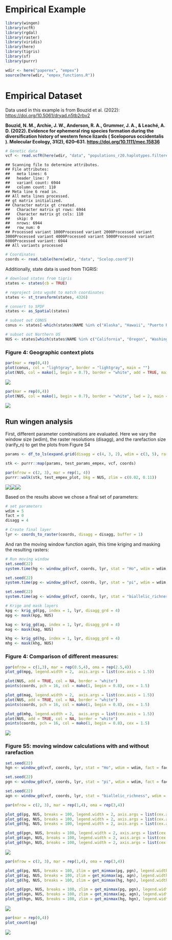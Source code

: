 Empirical Example
================

``` r
library(wingen)
library(vcfR)
library(rgdal)
library(raster)
library(viridis)
library(here)
library(tigris)
library(sf)
library(purrr)

wdir <- here("paperex", "empex")
source(here(wdir, "empex_functions.R"))
```

# Empirical Dataset

Data used in this example is from Bouzid et al. (2022):
<https://doi.org/10.5061/dryad.n5tb2rbv2>

**Bouzid, N. M., Archie, J. W., Anderson, R. A., Grummer, J. A., &
Leaché, A. D. (2022). Evidence for ephemeral ring species formation
during the diversification history of western fence lizards ( Sceloporus
occidentalis ). Molecular Ecology, 31(2), 620–631.
<https://doi.org/10.1111/mec.15836>**

``` r
# Genetic data
vcf <- read.vcfR(here(wdir, "data", "populations_r20.haplotypes.filtered_m70_randomSNP.vcf"))
```

    ## Scanning file to determine attributes.
    ## File attributes:
    ##   meta lines: 6
    ##   header_line: 7
    ##   variant count: 6944
    ##   column count: 110
    ## Meta line 6 read in.
    ## All meta lines processed.
    ## gt matrix initialized.
    ## Character matrix gt created.
    ##   Character matrix gt rows: 6944
    ##   Character matrix gt cols: 110
    ##   skip: 0
    ##   nrows: 6944
    ##   row_num: 0
    ## Processed variant 1000Processed variant 2000Processed variant 3000Processed variant 4000Processed variant 5000Processed variant 6000Processed variant: 6944
    ## All variants processed

``` r
# Coordinates
coords <- read.table(here(wdir, "data", "Scelop.coord"))
```

Additionally, state data is used from TIGRIS:

``` r
# download states from tigris
states <- states(cb = TRUE)

# reproject into wgs84 to match coordinates
states <- st_transform(states, 4326)

# convert to SPDF
states <- as_Spatial(states)

# subset out CONUS
conus <- states[-which(states$NAME %in% c("Alaska", "Hawaii", "Puerto Rico", "American Samoa", "Guam", "Commonwealth of the Northern Mariana Islands", "United States Virgin Islands")), "STUSPS"]

# subset out Northern US
NUS <- states[which(states$NAME %in% c("California", "Oregon", "Washington", "Nevada", "Idaho")), "STUSPS"]
```

### **Figure 4:** Geographic context plots

``` r
par(mar = rep(0,4))
plot(conus, col = "lightgray", border = "lightgray", main = "")
plot(NUS, col = mako(1, begin = 0.7), border = "white", add = TRUE, main = "")
```

![](empex_notebook_files/figure-gfm/unnamed-chunk-4-1.png)<!-- -->

``` r
par(mar = rep(0,4))
plot(NUS, col = mako(1, begin = 0.7), border = "white", lwd = 2, main = "")
```

![](empex_notebook_files/figure-gfm/unnamed-chunk-5-1.png)<!-- -->

## Run wingen analysis

First, different parameter combinations are evaluated. Here we vary the
window size (wdim), the raster resolutions (disagg), and the rarefaction
size (rarify_n) to get the plots from Figure S4

``` r
params <- df_to_ls(expand.grid(disagg = c(4, 3, 2), wdim = c(3, 5), rarify_n = c(2, 3, 4)))

stk <- purrr::map(params, test_params_empex, vcf, coords)

par(mfrow = c(2, 3), mar = rep(1, 4))
purrr::walk(stk, test_empex_plot, bkg = NUS, zlim = c(0.02, 0.11))
```

![](empex_notebook_files/figure-gfm/unnamed-chunk-6-1.png)<!-- -->![](empex_notebook_files/figure-gfm/unnamed-chunk-6-2.png)<!-- -->![](empex_notebook_files/figure-gfm/unnamed-chunk-6-3.png)<!-- -->

Based on the results above we chose a final set of parameters:

``` r
# set parameters 
wdim = 5
fact = 0
disagg = 4

# Create final layer 
lyr <- coords_to_raster(coords, disagg = disagg, buffer = 1)
```

And ran the moving window function again, this time kriging and masking
the resulting rasters:

``` r
# Run moving window
set.seed(22)
system.time(hg <- window_gd(vcf, coords, lyr, stat = "Ho", wdim = wdim, fact = fact, rarify = TRUE, rarify_n = 2, rarify_nit = 5))

set.seed(22)
system.time(pg <- window_gd(vcf, coords, lyr, stat = "pi", wdim = wdim, fact = fact, rarify = TRUE, rarify_n = 2, rarify_nit = 5))

set.seed(22)
system.time(ag <- window_gd(vcf, coords, lyr, stat = "biallelic_richness", wdim = wdim, fact = fact, rarify = TRUE, rarify_n = 2, rarify_nit = 5))

# Krige and mask layers
kpg <- krig_gd(pg, index = 1, lyr, disagg_grd = 4)
mpg <- mask(kpg, NUS)

kag <- krig_gd(ag, index = 1, lyr, disagg_grd = 4)
mag <- mask(kag, NUS)

khg <- krig_gd(hg, index = 1, lyr, disagg_grd = 4)
mhg <- mask(khg, NUS)
```

### **Figure 4:** Comparison of different measures:

``` r
par(mfrow = c(1,3), mar = rep(0.5,4), oma = rep(2.5,4))
plot_gd(mpg, legend.width = 2,  axis.args = list(cex.axis = 1.5))

plot(NUS, add = TRUE, col = NA, border = "white")
points(coords, pch = 16, col = mako(1, begin = 0.8), cex = 1.5)

plot_gd(mag, legend.width = 2,  axis.args = list(cex.axis = 1.5))
plot(NUS, add = TRUE, col = NA, border = "white")
points(coords, pch = 16, col = mako(1, begin = 0.8), cex = 1.5)

plot_gd(mhg, legend.width = 2,  axis.args = list(cex.axis = 1.5))
plot(NUS, add = TRUE, col = NA, border = "white")
points(coords, pch = 16, col = mako(1, begin = 0.8), cex = 1.5)
```

![](empex_notebook_files/figure-gfm/unnamed-chunk-9-1.png)<!-- -->

### **Figure S5:** moving window calculations with and without rarefaction

``` r
set.seed(22)
hgn <- window_gd(vcf, coords, lyr, stat = "Ho", wdim = wdim, fact = fact, rarify = FALSE, min_n = 2)

set.seed(22)
pgn <- window_gd(vcf, coords, lyr, stat = "pi", wdim = wdim, fact = fact, rarify = FALSE, min_n = 2, L = nrow(vcf))

set.seed(22)
agn <- window_gd(vcf, coords, lyr, stat = "biallelic_richness", wdim = wdim, fact = fact, rarify = FALSE, min_n = 2, rarify_alleles = TRUE)
```

``` r
par(mfrow = c(2, 3), mar = rep(1,4), oma = rep(3,4))

plot_gd(pg, NUS, breaks = 100, legend.width = 2, axis.args = list(cex.axis = 2))
plot_gd(ag, NUS, breaks = 100, legend.width = 2, axis.args = list(cex.axis = 2))
plot_gd(hg, NUS, breaks = 100, legend.width = 2, axis.args = list(cex.axis = 2))

plot_gd(pgn, NUS, breaks = 100, legend.width = 2, axis.args = list(cex.axis = 2))
plot_gd(agn, NUS, breaks = 100, legend.width = 2, axis.args = list(cex.axis = 2))
plot_gd(hgn, NUS, breaks = 100, legend.width = 2, axis.args = list(cex.axis = 2))
```

![](empex_notebook_files/figure-gfm/unnamed-chunk-11-1.png)<!-- -->

``` r
par(mfrow = c(2, 3), mar = rep(1,4), oma = rep(3,4))

plot_gd(pg, NUS, breaks = 100, zlim = get_minmax(pg, pgn), legend.width = 2, axis.args = list(cex.axis = 2))
plot_gd(ag, NUS, breaks = 100, zlim = get_minmax(ag, agn), legend.width = 2, axis.args = list(cex.axis = 2))
plot_gd(hg, NUS, breaks = 100, zlim = get_minmax(hg, hgn), legend.width = 2, axis.args = list(cex.axis = 2))

plot_gd(pgn, NUS, breaks = 100, zlim = get_minmax(pg, pgn), legend.width = 2, axis.args = list(cex.axis = 2))
plot_gd(agn, NUS, breaks = 100, zlim = get_minmax(ag, agn), legend.width = 2, axis.args = list(cex.axis = 2))
plot_gd(hgn, NUS, breaks = 100, zlim = get_minmax(hg, hgn), legend.width = 2, axis.args = list(cex.axis = 2))
```

![](empex_notebook_files/figure-gfm/unnamed-chunk-11-2.png)<!-- -->

``` r
par(mar = rep(0,4))
plot_count(ag)
```

![](empex_notebook_files/figure-gfm/unnamed-chunk-12-1.png)<!-- -->
